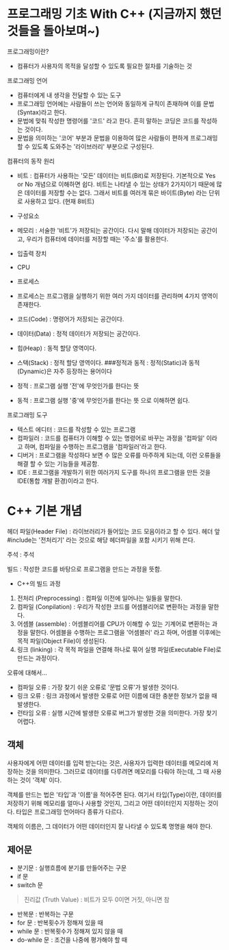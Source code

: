 # 프로그래밍 기초 With C++ (지금까지 했던 것들을 돌아보며~)

프로그래밍이란?
 - 컴퓨터가 사용자의 목적을 달성할 수 있도록 필요한 절차를 기술하는 것

프로그래밍 언어
 - 컴퓨터에게 내 생각을 전달할 수 있는 도구
 - 프로그래밍 언어에는 사람들이 쓰는 언어와 동일하게 규칙이 존재하며 이를 문법(Syntax)라고 한다.
 - 문법에 맞춰 작성한 명령어를 '코드' 라고 한다. 흔히 말하는 코딩은 코드를 작성하는 것이다.
 - 문법을 의미하는 '코어' 부분과 문법을 이용하여 많은 사람들이 편하게 프로그래밍 할 수 있도록 도와주는 '라이브러리' 부분으로 구성된다.

컴퓨터의 동작 원리
 - 비트 : 컴퓨터가 사용하는 '모든' 데이터는 비트(Bit)로 저장된다. 기본적으로 Yes or No 개념으로 이해하면 쉽다. 비트는 나타낼 수 있는 상태가 2가지이기 때문에 많은 데이터를 저장할 수는 없다. 그래서 비트를 여러개 묶은 바이트(Byte) 라는 단위로 사용하고 있다. (현재 8비트)

 - 구성요소
  - 메모리 : 서술한 '비트'가 저장되는 공간이다. 다시 말해 데이터가 저장되는 공간이고, 우리가 컴퓨터에 데이터를 저장할 때는 '주소'를 활용한다.
  - 입출력 장치
  - CPU

 - 프로세스 
  - 프로세스는 프로그램을 실행하기 위한 여러 가지 데이터를 관리하며 4가지 영역이 존재한다.
   - 코드(Code) : 명령어가 저장되는 공간이다.
   - 데이터(Data) : 정적 데이터가 저장되는 공간이다.
   - 힙(Heap) : 동적 할당 영역이다.
   - 스택(Stack) : 정적 할당 영역이다.
 ###정적과 동적 : 정적(Static)과 동적(Dynamic)은 자주 등장하는 용어이다 
  - 정적 : 프로그램 실행 '전'에 무엇인가를 한다는 뜻
  - 동적 : 프로그램 실행 '중'에 무엇인가를 한다는 뜻
    으로 이해하면 쉽다.

프로그래밍 도구
 - 텍스트 에디터 : 코드를 작성할 수 있는 프로그램
 - 컴파일러 : 코드를 컴퓨터가 이해할 수 있는 명령어로 바꾸는 과정을 '컴파일' 이라고 하며, 
컴파일을 수행하는 프로그램을 '컴파일러'라고 한다.
 - 디버거 : 프로그램을 작성하다 보면 수 많은 오류를 마주하게 되는데, 이런 오류들을 해결 할 수 있는 기능들을 제공함.
 - IDE : 프로그램을 개발하기 위한 여러가지 도구를 하나의 프로그램을 만든 것을 IDE(통합 개발 환경)이라고 한다.

# C++ 기본 개념

헤더 파일(Header File) : 라이브러리가 들어있는 코드 모음이라고 할 수 있다. 
헤더 앞 #include는 '전처리기' 라는 것으로 해당 헤더파일을 포함 시키기 위해 쓴다.

주석 : 주석

빌드 : 작성한 코드를 바탕으로 프로그램을 만드는 과정을 뜻함.
 - C++의 빌드 과정 
  1. 전처리 (Preprocessing) : 컴파일 이전에 일어나는 일들을 말한다.
  2. 컴파일 (Conpilation) : 우리가 작성한 코드를 어셈블리어로 변환하는 과정을 말한다.
  3. 어셈블 (assemble) : 어셈블리어를 CPU가 이해할 수 있는 기계어로 변환하는 과정을 말한다. 어셈블을 수행하는 프로그램을 '어셈블러' 라고 하며, 어셈블 이후에는 목적 파일(Object File)이 생성된다.
  4. 링크 (linking) : 각 목적 파일을 연결해 하나로 묶어 실행 파일(Executable File)로 만드는 과정이다.

오류에 대해서...
 - 컴파일 오류 : 가장 찾기 쉬운 오류로 '문법 오류'가 발생한 것이다.
 - 링크 오류 : 링크 과정에서 발생한 오류로 어떤 이름에 대한 충분한 정보가 없을 때 발생한다.
 - 런타임 오류 : 실행 시간에 발생한 오류로 버그가 발생한 것을 의미한다. 가장 찾기 어렵다.

## 객체

사용자에게 어떤 데이터를 입력 받는다는 것은, 사용자가 입력한 데이터를 메모리에 저장하는 것을 의미한다.
그러므로 데이터를 다루려면 메모리를 다뤄야 하는데, 그 때 사용하는 것이 '객체' 이다.

객체를 만드는 법은 '타입'과 '이름'을 적어주면 된다. 여기서 타입(Type)이란, 데이터를 저장하기 위해 메모리를 얼마나 사용할 것인지, 그리고 어떤 데이터인지 지정하는 것이다. 타입은 프로그래밍 언어마다 종류가 다르다.

객체의 이름은, 그 데이터가 어떤 데이터인지 잘 나타낼 수 있도록 명명을 해야 한다.

## 제어문
 - 분기문 : 실행흐름에 분기를 만들어주는 구문
  - if 문
  - switch 문
  > 진리값 (Truth Value) : 비트가 모두 0이면 거짓, 아니면 참
  
 - 반복문 : 반복하는 구문
  - for 문 : 반복횟수가 정해져 있을 때
  - while 문 : 반복횟수가 정해져 있지 않을 때
  - do-while 문 : 조건을 나중에 평가해야 할 때